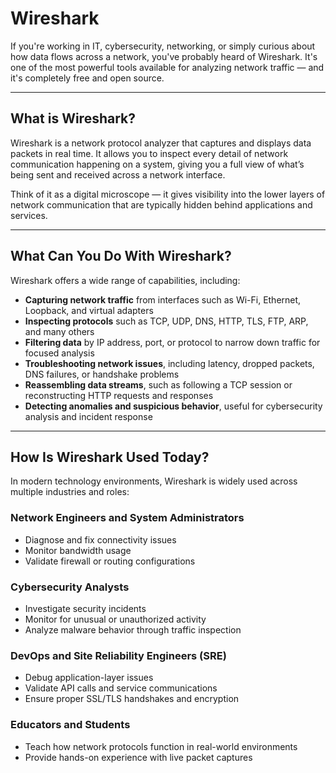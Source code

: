 # Wireshark

If you're working in IT, cybersecurity, networking, or simply curious about how data flows across a network, you've probably heard of Wireshark. It's one of the most powerful tools available for analyzing network traffic — and it's completely free and open source.

---

## What is Wireshark?

Wireshark is a network protocol analyzer that captures and displays data packets in real time. It allows you to inspect every detail of network communication happening on a system, giving you a full view of what’s being sent and received across a network interface.

Think of it as a digital microscope — it gives visibility into the lower layers of network communication that are typically hidden behind applications and services.

---

## What Can You Do With Wireshark?

Wireshark offers a wide range of capabilities, including:

- **Capturing network traffic** from interfaces such as Wi-Fi, Ethernet, Loopback, and virtual adapters
- **Inspecting protocols** such as TCP, UDP, DNS, HTTP, TLS, FTP, ARP, and many others
- **Filtering data** by IP address, port, or protocol to narrow down traffic for focused analysis
- **Troubleshooting network issues**, including latency, dropped packets, DNS failures, or handshake problems
- **Reassembling data streams**, such as following a TCP session or reconstructing HTTP requests and responses
- **Detecting anomalies and suspicious behavior**, useful for cybersecurity analysis and incident response

---

## How Is Wireshark Used Today?

In modern technology environments, Wireshark is widely used across multiple industries and roles:

### Network Engineers and System Administrators
- Diagnose and fix connectivity issues
- Monitor bandwidth usage
- Validate firewall or routing configurations

### Cybersecurity Analysts
- Investigate security incidents
- Monitor for unusual or unauthorized activity
- Analyze malware behavior through traffic inspection

### DevOps and Site Reliability Engineers (SRE)
- Debug application-layer issues
- Validate API calls and service communications
- Ensure proper SSL/TLS handshakes and encryption

### Educators and Students
- Teach how network protocols function in real-world environments
- Provide hands-on experience with live packet captures

